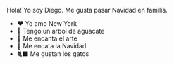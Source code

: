 Hola! Yo soy Diego. Me gusta pasar Navidad en familia.

- ❤️ Yo amo New York
- 🥑 Tengo un arbol de aguacate
- 🎨 Me encanta el arte
- 🎄 Me encata la Navidad
- 🐈‍⬛  Me gustan los gatos
